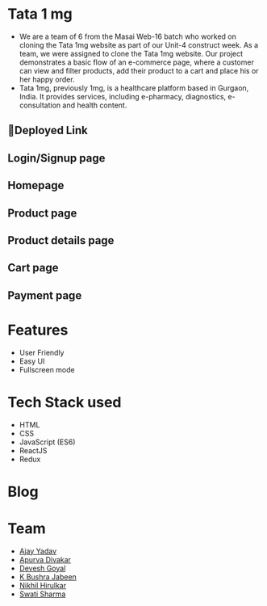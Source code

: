 # Tata 1 mg

- We are a team of 6 from the Masai Web-16 batch who worked on cloning the Tata 1mg website as part of our Unit-4 construct week. As a team, we were assigned to clone the Tata 1mg website. Our project demonstrates a basic flow of an e-commerce page, where a customer can view and filter products, add their product to a cart and place his or her happy order.
- Tata 1mg, previously 1mg, is a healthcare platform based in Gurgaon, India. It provides services, including e-pharmacy, diagnostics, e-consultation and health content.

## 🔗Deployed Link


## Login/Signup page




## Homepage




## Product page




## Product details page




## Cart page




## Payment page




# Features

- User Friendly
- Easy UI
- Fullscreen mode


# Tech Stack used

- HTML
- CSS
- JavaScript (ES6)
- ReactJS
- Redux


# Blog


# Team

- [Ajay Yadav](https://github.com/Ajayraoyadav) 
- [Apurva Divakar](https://github.com/APURVA-DIVAKAR)
- [Devesh Goyal](https://github.com/DeveshGoyal26)
- [K Bushra Jabeen](https://github.com/bushrajabeenk)
- [Nikhil Hirulkar](https://github.com/nikhilhir)
- [Swati Sharma](https://github.com/Swatisharma78)




